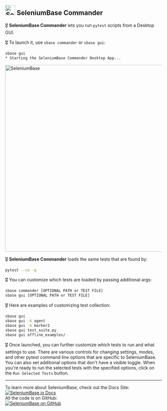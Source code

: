 <h2><img src="https://seleniumbase.io/img/logo6.png" title="SeleniumBase" width="32" /> SeleniumBase Commander</h2>

🎖️ <b>SeleniumBase Commander</b> lets you run <code>pytest</code> scripts from a Desktop GUI.<br>

🎖️ To launch it, use ``sbase commander`` or ``sbase gui``:

```bash
sbase gui
* Starting the SeleniumBase Commander Desktop App...
```

<img src="https://seleniumbase.io/cdn/img/sbase_commander_wide.png" title="SeleniumBase" width="600">

🎖️ <b>SeleniumBase Commander</b> loads the same tests that are found by:

```bash
pytest --co -q
```

🎖️ You can customize which tests are loaded by passing additional args:

```bash
sbase commander [OPTIONAL PATH or TEST FILE]
sbase gui [OPTIONAL PATH or TEST FILE]
```

🎖️ Here are examples of customizing test collection:

```bash
sbase gui
sbase gui -k agent
sbase gui -m marker2
sbase gui test_suite.py
sbase gui offline_examples/
```

🎖️ Once launched, you can further customize which tests to run and what settings to use. There are various controls for changing settings, modes, and other pytest command line options that are specific to SeleniumBase. You can also set additional options that don't have a visible toggle. When you're ready to run the selected tests with the specified options, click on the <code>Run Selected Tests</code> button.

--------

<div>To learn more about SeleniumBase, check out the Docs Site:</div>
<a href="https://seleniumbase.io">
<img src="https://img.shields.io/badge/docs-%20%20SeleniumBase.io-11BBDD.svg" alt="SeleniumBase.io Docs" /></a>

<div>All the code is on GitHub:</div>
<a href="https://github.com/seleniumbase/SeleniumBase">
<img src="https://img.shields.io/badge/✅%20💛%20View%20Code-on%20GitHub%20🌎%20🚀-02A79E.svg" alt="SeleniumBase on GitHub" /></a>
